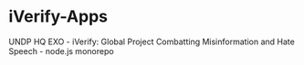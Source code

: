 # iVerify-Apps
UNDP HQ EXO - iVerify: Global Project Combatting Misinformation and Hate Speech - node.js monorepo
